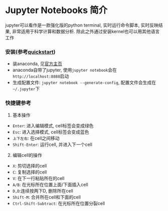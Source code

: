 # Jupyter Notebooks 简介


jupyter可以看作是一款强化版的python terminal, 实时运行命令脚本, 实时反映结果, 非常适用于科学计算和数据分析. 除此之外通过安装kernel也可以用其他语言工作

<!--more-->

### 安装(参考[quickstart](https://jupyter.readthedocs.io/en/latest/content-quickstart.html))

 - 装anaconda, 见[官方主页](https://www.continuum.io/downloads)
 - anaconda自带了jupyter, 使用`jupyter notebook`会在`http://localhost:8888`启动
 - 生成配置文件: `jupyter notebook --generate-config`, 配置文件会生成在`~/.jupyter`下

### 快捷键参考
1. 基本操作
 - `Enter`: 进入编辑模式, cell标签会变成绿色
 - `Esc`: 进入选择模式, cell标签会变成蓝色
 - `上下左右`: 在cell之间移动
 - `Shift-­Enter`: 运行cell, 并进入下一个cell

2. 编辑cell的操作
 - `X`: 剪切选择的cell
 - `C`: 复制选择的cell
 - `V`: 在下一行粘贴所在的cell
 - `A/B`: 在光标所在位置上面/下面插入cell
 - `D,D`:连续按两下D, 删除所在cell
 - `Shift-M`: 合并所在cell和下面的cell
 - `Ctrl-S­hif­t-S­ubtract`: 在光标所在位置分裂cell
